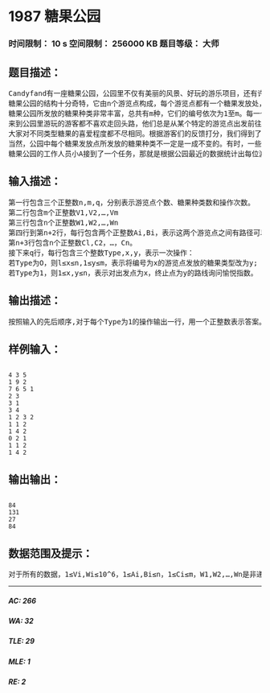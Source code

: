 # 1987 糖果公园   
### 时间限制： 10 s     空间限制： 256000 KB     题目等级： 大师  
## 题目描述：  

<pre>
Candyfand有一座糖果公园，公园里不仅有美丽的风景、好玩的游乐项目，还有许多免费糖果的发放点，这引来了许多贪吃的小朋友来糖果公园游玩。
糖果公园的结构十分奇特，它由n个游览点构成，每个游览点都有一个糖果发放处，我们可以依次将游览点编号为1至n。有n一1条双向道路连接着这些游览点，并且整个糖果公园都是联通的，即从任何一个游览点出发都可以通过这些道路到达公园里的所有其它游览点。  
糖果公园所发放的糖果种类非常丰富，总共有m种，它们的编号依次为1至m。每一个糖果发放处都只发放某种特定的糖果，我们用Ci来表示i号游览点的糖果。  
来到公园里游玩的游客都不喜欢走回头路，他们总是从某个特定的游览点出发前往另一个特定的游览点，并游览途中的景点，这条路线一定是唯一的。他们经过每个游览点，都可以品尝到一颗对应种类的糖果。  
大家对不同类型糖果的喜爱程度都不尽相同。根据游客们的反馈打分，我们得到了糖果的美味指数，第i种糖果的美味指数为Vi。另外，如果一位游客反复地品尝同一种类的糖果，他肯定会觉得有一些腻。根据量化统计，我们得到了游客第i次品尝某类糖果的新奇指数Wi。如果一位游客第i次品尝第j种糖果，那么他的愉悦指数H将会增加对应的美味指数与新奇指数的乘积，即VjWi。这位游客游览公园的愉悦指数最终将是这些乘积的和。  
当然，公园中每个糖果发放点所发放的糖果种类不一定是一成不变的。有时，一些糖果点所发放的糖果种类可能会更改（也只会是m种中的一种），这样的目的是能够让游客们总是感受到惊喜。  
糖果公园的工作人员小A接到了一个任务，那就是根据公园最近的数据统计出每位游客游玩公园的愉悦指数.但数学不好的小A一看到密密麻麻的数字就觉得头晕，作为小A最好的朋友，你决定帮他一把。
</pre>
  
  
## 输入描述：  

<pre>
第一行包含三个正整数n,m,q，分别表示游览点个数、糖果种类数和操作次数。  
第二行包含m个正整数V1,V2,…,Vm  
第三行包含n个正整数W1,W2,…,Wn  
第四行到第n+2行，每行包含两个正整数Ai,Bi，表示这两个游览点之间有路径可以直接到达。  
第n+3行包含n个正整数Cl,C2，…，Cn。  
接下来q行，每行包含三个整数Type,x,y，表示一次操作：  
若Type为O，则l≤x≤n,1≤y≤m，表示将编号为x的游览点发放的糖果类型改为y;  
若Type为1，则1≤x,y≤n，表示对出发点为x，终止点为y的路线询问愉悦指数。
</pre>
  
  
## 输出描述：  

<pre>
按照输入的先后顺序,对于每个Type为1的操作输出一行，用一个正整数表示答案。
</pre>
  
  
## 样例输入：  

<pre><code>
4 3 5  
1 9 2  
7 6 5 1  
2 3  
3 1  
3 4  
1 2 3 2  
1 1 2  
1 4 2  
0 2 1  
1 1 2  
1 4 2
</code></pre>
  
  
## 输出输出：  

<pre><code>
84  
131  
27  
84
</code></pre>
  
  
## 数据范围及提示：  

<pre>
对于所有的数据，1≤Vi,Wi≤10^6，1≤Ai,Bi≤n，1≤Ci≤m，W1,W2,…,Wn是非递增序列。
</pre>
  
  
***  

##### AC: 266  
##### WA: 32  
##### TLE: 29  
##### MLE: 1  
##### RE: 2  
